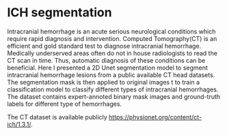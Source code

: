 # ICH segmentation
Intracranial hemorrhage is an acute serious neurological conditions which require rapid diagnosis and intervention. Computed Tomography(CT) is an efficient and gold standard test to diagnose intracranial hemorrhage. Medically underserved areas often do not in house radiologists to read the CT scan in time. Thus, automatic diagnosis of these conditions can be beneficial. Here I presented a 2D Unet segmentation model to segment intracranial hemorrhage lesions from a public available CT head datasets. The segmentation mask is then applied to original images t to train a classification model to classify different types of intracranial hemorrhages. The dataset contains expert-annoted binary mask images and ground-truth labels for different type of hemorrhages. 

The CT dataset is available publicly https://physionet.org/content/ct-ich/1.3.1/. 
